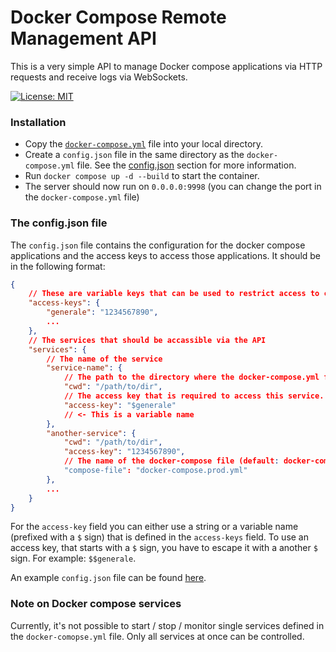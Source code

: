 # Docker Compose Remote Management API

This is a very simple API to manage Docker compose applications via HTTP requests and receive logs via WebSockets.

[![License: MIT](https://img.shields.io/badge/License-MIT-yellow.svg)](https://opensource.org/licenses/MIT)

### Installation

- Copy the [`docker-compose.yml`](./docker-compose.yml) file into your local directory.
- Create a `config.json` file in the same directory as the `docker-compose.yml` file. See the [config.json](#the-configjson-file) section for more information.
- Run `docker compose up -d --build` to start the container.
- The server should now run on `0.0.0.0:9998` (you can change the port in the `docker-compose.yml` file)

### The config.json file

The `config.json` file contains the configuration for the docker compose applications and the access keys to access
those applications.
It should be in the following format:

```json
{
    // These are variable keys that can be used to restrict access to certain services
    "access-keys": {
        "generale": "1234567890",
        ...
    },
    // The services that should be accassible via the API
    "services": {
        // The name of the service
        "service-name": {
            // The path to the directory where the docker-compose.yml file is located
            "cwd": "/path/to/dir",
            // The access key that is required to access this service. If not specified, no access key is required
            "access-key": "$generale"
            // <- This is a variable name
        },
        "another-service": {
            "cwd": "/path/to/dir",
            "access-key": "1234567890",
            // The name of the docker-compose file (default: docker-compose.yml)
            "compose-file": "docker-compose.prod.yml"
        },
        ...
    }
}
```

For the `access-key` field you can either use a string or a variable name (prefixed with a `$` sign) that is defined in
the `access-keys` field. To use an access key, that starts with a `$` sign, you have to escape it with a another `$`
sign. For example: `$$generale`.

An example `config.json` file can be found [here](./config.example.json).

### Note on Docker compose services
Currently, it's not possible to start / stop / monitor single services defined in the `docker-comopse.yml` file. Only all services at once can be controlled.
